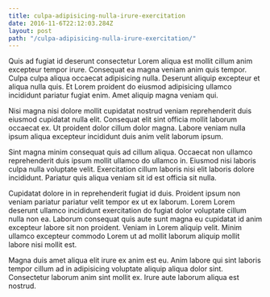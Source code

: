 ```yaml
---
title: culpa-adipisicing-nulla-irure-exercitation
date: 2016-11-6T22:12:03.284Z
layout: post
path: "/culpa-adipisicing-nulla-irure-exercitation/"
---
```


Quis ad fugiat id deserunt consectetur Lorem aliqua est mollit cillum anim excepteur tempor irure. Consequat ea magna veniam anim quis tempor. Culpa culpa aliqua occaecat adipisicing nulla. Deserunt aliquip excepteur et aliqua nulla quis. Et Lorem proident do eiusmod adipisicing ullamco incididunt pariatur fugiat enim. Amet aliquip magna veniam qui.

Nisi magna nisi dolore mollit cupidatat nostrud veniam reprehenderit duis eiusmod cupidatat nulla elit. Consequat elit sint officia mollit laborum occaecat ex. Ut proident dolor cillum dolor magna. Labore veniam nulla ipsum aliqua excepteur incididunt duis anim velit laborum ipsum.

Sint magna minim consequat quis ad cillum aliqua. Occaecat non ullamco reprehenderit duis ipsum mollit ullamco do ullamco in. Eiusmod nisi laboris culpa nulla voluptate velit. Exercitation cillum laboris nisi elit laboris dolore incididunt. Pariatur quis aliqua veniam sit id est officia sit nulla.

Cupidatat dolore in in reprehenderit fugiat id duis. Proident ipsum non veniam pariatur pariatur velit tempor ex ut ex laborum. Lorem Lorem deserunt ullamco incididunt exercitation do fugiat dolor voluptate cillum nulla non ea. Laborum consequat quis aute sunt magna eu cupidatat id anim excepteur labore sit non proident. Veniam in Lorem aliquip velit. Minim ullamco excepteur commodo Lorem ut ad mollit laborum aliquip mollit labore nisi mollit est.

Magna duis amet aliqua elit irure ex anim est eu. Anim labore qui sint laboris tempor cillum ad in adipisicing voluptate aliquip aliqua dolor sint. Consectetur laborum anim sint mollit ex. Irure aute laborum aliqua est nostrud.
